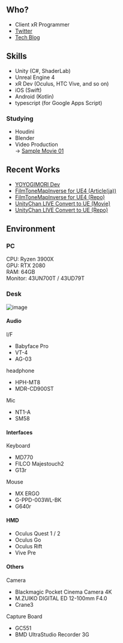 ## Who?
- Client xR Programmer
- [Twitter](https://twitter.com/shop_0761)
- [Tech Blog](https://shop-0761.hatenablog.com/)

## Skills
- Unity (C#, ShaderLab)
- Unreal Engine 4
- xR Dev (Oculus, HTC Vive, and so on)
- iOS (Swift)
- Android (Kotlin)
- typescript (for Google Apps Script)

### Studying
- Houdini
- Blender
- Video Production  
  → [Sample Movie 01](https://twitter.com/shop_0761/status/1282152886118408192?s=20)

## Recent Works

- [YOYOGIMORI Dev](https://yoyogi-mori.booth.pm/)
- [FilmToneMapInverse for UE4 (Article(ja))](https://shop-0761.hatenablog.com/entry/2019/10/14/221751)
- [FilmToneMapInverse for UE4 (Repo)](https://github.com/shop-0761/tToon)
- [UnityChan LIVE Convert to UE (Movie)](https://www.youtube.com/watch?v=Bt-d3hQUurM)
- [UnityChan LIVE Convert to UE (Repo)](https://github.com/shop-0761/UnitychanLIVE-UE4Ver-)
  

## Environment
### PC  
CPU: Ryzen 3900X  
GPU: RTX 2080  
RAM: 64GB  
Monitor: 43UN700T / 43UD79T


### Desk
![image](https://user-images.githubusercontent.com/25533884/114272896-e8489a00-9a52-11eb-96cd-f173f7165f58.png)

#### Audio
I/F
- Babyface Pro
- VT-4
- AG-03

headphone
- HPH-MT8
- MDR-CD900ST

Mic
- NT1-A
- SM58

#### Interfaces
Keyboard
- MD770
- FILCO Majestouch2
- G13r

Mouse
- MX ERGO
- G-PPD-003WL-BK
- G640r

#### HMD
- Oculus Quest 1 / 2
- Oculus Go
- Oculus Rift
- Vive Pre

#### Others
Camera
- Blackmagic Pocket Cinema Camera 4K
- M.ZUIKO DIGITAL ED 12-100mm F4.0
- Crane3

Capture Board
- GC551
- BMD UltraStudio Recorder 3G
